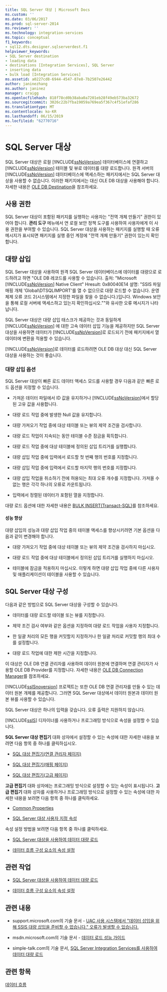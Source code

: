 ```yaml
---
title: SQL Server 대상 | Microsoft Docs
ms.custom: ''
ms.date: 03/06/2017
ms.prod: sql-server-2014
ms.reviewer: ''
ms.technology: integration-services
ms.topic: conceptual
f1_keywords:
- sql12.dts.designer.sqlserverdest.f1
helpviewer_keywords:
- SQL Server destination
- loading data
- destinations [Integration Services], SQL Server
- inserting data
- bulk load [Integration Services]
ms.assetid: a0227cd8-6944-4547-87e8-7b2507e26442
author: janinezhang
ms.author: janinez
manager: craigg
ms.openlocfilehash: 818f78cd0b38aba0a7201eb28f49eb573ba32672
ms.sourcegitcommit: 3026c22b7fba19059a769ea5f367c4f51efaf286
ms.translationtype: MT
ms.contentlocale: ko-KR
ms.lasthandoff: 06/15/2019
ms.locfileid: "62770716"
---
```

# <a name="sql-server-destination"></a>SQL Server 대상
  SQL Server 대상은 로컬 [!INCLUDE[ssNoVersion](../../includes/ssnoversion-md.md)] 데이터베이스에 연결하고 [!INCLUDE[ssNoVersion](../../includes/ssnoversion-md.md)] 테이블 및 뷰로 데이터를 대량 로드합니다. 원격 서버의 [!INCLUDE[ssNoVersion](../../includes/ssnoversion-md.md)] 데이터베이스에 액세스하는 패키지에서는 SQL Server 대상을 사용할 수 없습니다. 이러한 패키지에서는 대신 OLE DB 대상을 사용해야 합니다. 자세한 내용은 [OLE DB Destination](ole-db-destination.md)을 참조하세요.  
  
## <a name="permissions"></a>사용 권한  
 SQL Server 대상이 포함된 패키지를 실행하는 사용자는 "전역 개체 만들기" 권한이 있어야 합니다. **관리 도구** 메뉴에서 연 로컬 보안 정책 도구를 사용하여 사용자에게 이 사용 권한을 부여할 수 있습니다. SQL Server 대상을 사용하는 패키지를 실행할 때 오류 메시지가 표시되면 패키지를 실행 중인 계정에 "전역 개체 만들기" 권한이 있는지 확인합니다.  
  
## <a name="bulk-inserts"></a>대량 삽입  
 SQL Server 대상을 사용하여 원격 SQL Server 데이터베이스에 데이터를 대량으로 로드하려고 하면 "OLE DB 레코드를 사용할 수 있습니다. 출처: "Microsoft [!INCLUDE[ssNoVersion](../../includes/ssnoversion-md.md)] Native Client" Hresult: 0x80040E14 설명: "SSIS 파일 매핑 개체 'Global\DTSQLIMPORT'를 열 수 없으므로 대량 로드할 수 없습니다. 운영 체제 오류 코드 2(시스템에서 지정한 파일을 찾을 수 없습니다.)입니다. Windows 보안을 통해 로컬 서버에 액세스하고 있는지 확인하십시오.""와 유사한 오류 메시지가 나타납니다.  
  
 SQL Server 대상은 대량 삽입 태스크가 제공하는 것과 동일하게 [!INCLUDE[ssNoVersion](../../includes/ssnoversion-md.md)] 에 대한 고속 데이터 삽입 기능을 제공하지만 SQL Server 대상을 사용하면 데이터가 [!INCLUDE[ssNoVersion](../../includes/ssnoversion-md.md)]로 로드되기 전에 패키지에서 열 데이터에 변환을 적용할 수 있습니다.  
  
 [!INCLUDE[ssNoVersion](../../includes/ssnoversion-md.md)]로 데이터를 로드하려면 OLE DB 대상 대신 SQL Server 대상을 사용하는 것이 좋습니다.  
  
### <a name="bulk-insert-options"></a>대량 삽입 옵션  
 SQL Server 대상이 빠른 로드 데이터 액세스 모드를 사용할 경우 다음과 같은 빠른 로드 옵션을 지정할 수 있습니다.  
  
-   가져온 데이터 파일에서 ID 값을 유지하거나 [!INCLUDE[ssNoVersion](../../includes/ssnoversion-md.md)]에서 할당된 고유 값을 사용합니다.  
  
-   대량 로드 작업 중에 발생한 Null 값을 유지합니다.  
  
-   대량 가져오기 작업 중에 대상 테이블 또는 뷰의 제약 조건을 검사합니다.  
  
-   대량 로드 작업이 지속되는 동안 테이블 수준 잠금을 획득합니다.  
  
-   대량 로드 작업 중에 대상 테이블에 정의된 삽입 트리거를 실행합니다.  
  
-   대량 삽입 작업 중에 입력에서 로드할 첫 번째 행의 번호를 지정합니다.  
  
-   대량 삽입 작업 중에 입력에서 로드할 마지막 행의 번호를 지정합니다.  
  
-   대량 삽입 작업을 취소하기 전에 허용되는 최대 오류 개수를 지정합니다. 가져올 수 없는 행은 각각 하나의 오류로 카운트됩니다.  
  
-   입력에서 정렬된 데이터가 포함된 열을 지정합니다.  
  
 대량 로드 옵션에 대한 자세한 내용은 [BULK INSERT&#40;Transact-SQL&#41;](/sql/t-sql/statements/bulk-insert-transact-sql)를 참조하세요.  
  
#### <a name="performance-improvements"></a>성능 향상  
 대량 삽입의 성능과 대량 삽입 작업 중의 테이블 액세스를 향상시키려면 기본 옵션을 다음과 같이 변경해야 합니다.  
  
-   대량 가져오기 작업 중에 대상 테이블 또는 뷰의 제약 조건을 검사하지 마십시오.  
  
-   대량 로드 작업 중에 대상 테이블에서 정의된 삽입 트리거를 실행하지 마십시오.  
  
-   테이블에 잠금을 적용하지 마십시오. 이렇게 하면 대량 삽입 작업 중에 다른 사용자 및 애플리케이션이 테이블을 사용할 수 있습니다.  
  
## <a name="configuration-of-the-sql-server-destination"></a>SQL Server 대상 구성  
 다음과 같은 방법으로 SQL Server 대상을 구성할 수 있습니다.  
  
-   데이터를 대량 로드할 테이블 또는 뷰를 지정합니다.  
  
-   제약 조건 검사 여부와 같은 옵션을 지정하여 대량 로드 작업을 사용자 지정합니다.  
  
-   한 일괄 처리의 모든 행을 커밋할지 지정하거나 한 일괄 처리로 커밋할 행의 최대 수를 설정합니다.  
  
-   대량 로드 작업에 대한 제한 시간을 지정합니다.  
  
 이 대상은 OLE DB 연결 관리자를 사용하여 데이터 원본에 연결하며 연결 관리자가 사용할 OLE DB Provider를 지정합니다. 자세한 내용은 [OLE DB Connection Manager](../connection-manager/ole-db-connection-manager.md)를 참조하세요.  
  
 [!INCLUDE[ssISnoversion](../../includes/ssisnoversion-md.md)] 프로젝트는 또한 OLE DB 연결 관리자를 만들 수 있는 데이터 원본 개체를 제공합니다. 그러면 SQL Server 대상에서 데이터 원본과 데이터 원본 뷰를 사용할 수 있습니다.  
  
 SQL Server 대상은 하나의 입력을 갖습니다. 오류 출력은 지원하지 않습니다.  
  
 [!INCLUDE[ssIS](../../includes/ssis-md.md)] 디자이너를 사용하거나 프로그래밍 방식으로 속성을 설정할 수 있습니다.  
  
 **SQL Server 대상 편집기** 대화 상자에서 설정할 수 있는 속성에 대한 자세한 내용을 보려면 다음 항목 중 하나를 클릭하십시오.  
  
-   [SQL 대상 편집기&#40;연결 관리자 페이지&#41;](../sql-destination-editor-connection-manager-page.md)  
  
-   [SQL 대상 편집기&#40;매핑 페이지&#41;](../sql-destination-editor-mappings-page.md)  
  
-   [SQL 대상 편집기&#40;고급 페이지&#41;](../sql-destination-editor-advanced-page.md)  
  
 **고급 편집기** 대화 상자에는 프로그래밍 방식으로 설정할 수 있는 속성이 표시됩니다. **고급 편집기** 대화 상자를 사용하거나 프로그래밍 방식으로 설정할 수 있는 속성에 대한 자세한 내용을 보려면 다음 항목 중 하나를 클릭하세요.  
  
-   [Common Properties](../common-properties.md)  
  
-   [SQL Server 대상 사용자 지정 속성](sql-server-destination-custom-properties.md)  
  
 속성 설정 방법을 보려면 다음 항목 중 하나를 클릭하세요.  
  
-   [SQL Server 대상을 사용하여 데이터 대량 로드](sql-server-destination.md)  
  
-   [데이터 흐름 구성 요소의 속성 설정](set-the-properties-of-a-data-flow-component.md)  
  
## <a name="related-tasks"></a>관련 작업  
  
-   [SQL Server 대상을 사용하여 데이터 대량 로드](sql-server-destination.md)  
  
-   [데이터 흐름 구성 요소의 속성 설정](set-the-properties-of-a-data-flow-component.md)  
  
## <a name="related-content"></a>관련 내용  
  
-   support.microsoft.com의 기술 문서 - [UAC 사용 시스템에서 "데이터 삽입을 위해 SSIS 대량 삽입을 준비할 수 없습니다." 오류가 발생할 수 있습니다.](https://go.microsoft.com/fwlink/?LinkId=199482)  
  
-   msdn.microsoft.com의 기술 문서 - [데이터 로드 성능 가이드](https://go.microsoft.com/fwlink/?LinkId=233700)  
  
-   simple-talk.com의 기술 문서, [SQL Server Integration Services를 사용하여 데이터 대량 로드](https://go.microsoft.com/fwlink/?LinkId=233701)  
  
## <a name="see-also"></a>관련 항목  
 [데이터 흐름](data-flow.md)  
  
  
